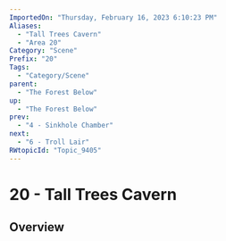 ```yaml
---
ImportedOn: "Thursday, February 16, 2023 6:10:23 PM"
Aliases:
  - "Tall Trees Cavern"
  - "Area 20"
Category: "Scene"
Prefix: "20"
Tags:
  - "Category/Scene"
parent:
  - "The Forest Below"
up:
  - "The Forest Below"
prev:
  - "4 - Sinkhole Chamber"
next:
  - "6 - Troll Lair"
RWtopicId: "Topic_9405"
---
```

# 20 - Tall Trees Cavern
## Overview
